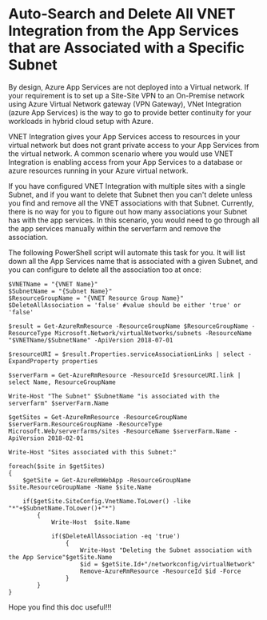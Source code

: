 # Auto-Search and Delete All VNET Integration from the App Services that are Associated with a Specific Subnet
By design, Azure App Services are not deployed into a Virtual network. If your requirement is to set up a Site-Site VPN to an On-Premise network using Azure Virtual Network gateway (VPN Gateway), VNet Integration (azure App Services) is the way to go to provide better continuity for your workloads in hybrid cloud setup with Azure.

VNET Integration gives your App Services access to resources in your virtual network but does not grant private access to your App Services from the virtual network. A common scenario where you would use VNET Integration is enabling access from your App Services to a database or azure resources running in your Azure virtual network.

If you have configured VNET Integration with multiple sites with a single Subnet, and if you want to delete that Subnet then you can't delete unless you find and remove all the VNET associations with that Subnet. Currently, there is no way for you to figure out how many associations your Subnet has with the app services. In this scenario, you would need to go through all the app services manually within the serverfarm and remove the association.

The following PowerShell script will automate this task for you. It will list down all the App Services name that is associated with a given Subnet, and you can configure to delete all the association too at once:

```
$VNETName = "{VNET Name}"
$SubnetName = "{Subnet Name}"
$ResourceGroupName = "{VNET Resource Group Name}"
$DeleteAllAssociation = 'false' #value should be either 'true' or 'false'

$result = Get-AzureRmResource -ResourceGroupName $ResourceGroupName -ResourceType Microsoft.Network/virtualNetworks/subnets -ResourceName "$VNETName/$SubnetName" -ApiVersion 2018-07-01

$resourceURI = $result.Properties.serviceAssociationLinks | select -ExpandProperty properties

$serverFarm = Get-AzureRmResource -ResourceId $resourceURI.link | select Name, ResourceGroupName

Write-Host "The Subnet" $SubnetName "is associated with the serverfarm" $serverFarm.Name

$getSites = Get-AzureRmResource -ResourceGroupName $serverFarm.ResourceGroupName -ResourceType Microsoft.Web/serverfarms/sites -ResourceName $serverFarm.Name -ApiVersion 2018-02-01

Write-Host "Sites associated with this Subnet:"

foreach($site in $getSites)
{
    $getSite = Get-AzureRmWebApp -ResourceGroupName $site.ResourceGroupName -Name $site.Name

    if($getSite.SiteConfig.VnetName.ToLower() -like "*"+$SubnetName.ToLower()+"*")
        {   
            Write-Host  $site.Name

            if($DeleteAllAssociation -eq 'true')
                {
                    Write-Host "Deleting the Subnet association with the App Service"$getSite.Name
                    $id = $getSite.Id+"/networkconfig/virtualNetwork"
                    Remove-AzureRmResource -ResourceId $id -Force
                }
        }
} 

```
Hope you find this doc useful!!!
